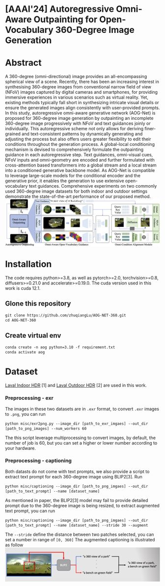 # [AAAI'24] Autoregressive Omni-Aware Outpainting for Open-Vocabulary 360-Degree Image Generation



# Abstract 
A 360-degree (omni-directional) image provides an all-encompassing spherical view of a scene. Recently, there has been an increasing interest in synthesising 360-degree images from conventional narrow field of view (NFoV) images captured by digital cameras and smartphones, for providing immersive experiences in various scenarios such as virtual reality. Yet, existing methods typically fall short in synthesizing intricate visual details or ensure the generated images align consistently with user-provided prompts. In this study, autoregressive omni-aware generative network (AOG-Net) is proposed for 360-degree image generation by outpainting an incomplete 360-degree image progressively with NFoV and text guidances joinly or individually. This autoregressive scheme not only allows for deriving finer-grained and text-consistent patterns by dynamically generating and adjusting the process but also offers users greater flexibility to edit their conditions throughout the generation process. A global-local conditioning mechanism is devised to comprehensively formulate the outpainting guidance in each autoregressive step. Text guidances, omni-visual cues, NFoV inputs and omni-geometry are encoded and further formulated with cross-attention based transformers into a global stream and a local stream into a conditioned generative backbone model. As AOG-Net is compatible to leverage large-scale models for the conditional encoder and the generative prior, it enables the generation to use extensive open-vocabulary text guidances. Comprehensive experiments on two commonly used 360-degree image datasets for both indoor and outdoor settings demonstrate the state-of-the-art performance of our proposed method. 
![](./assets/method.png)


# Installation 
The code requires python>=3.8, as well as pytorch>=2.0, torchvision>=0.8, diffusers>=0.21.0 and accelerate>=0.19.0. The cuda version used in this work is cuda 12.1.
## Glone this repository
```
git clone https://github.com/zhuqiangLu/AOG-NET-360.git
cd AOG-NET-360
```
## Create virtual env
```
conda create -n aog python=3.10 -f requirement.txt
conda activate aog
```

# Dataset
[Laval Indoor HDR](http://hdrdb.com/indoor/) [1] and [Laval Outdoor HDR](http://hdrdb.com/outdoor/) [2] are used in this work. 
### Preprocessing - exr
The images in these two datasets are in ```.exr``` format, to convert ```.exr``` images to ```.png```, you can run
```
python misc/exr2png.py --image_dir [path_to_exr_imgaes] --out_dir [path_to_png_images] --num_workers 60
```
The this script leverage multiprocessing to convert images, by default, the number of job is 60, but you can set a higher or lower number according to your hardware.

### Preprocessing - captioning 
Both datasts do not come with text prompts, we also provide a script to extract text prompt for each 360-degree image using BLIP2[3]. Run
```
python misc/captioning --image_dir [path_to_png_imgaes] --out_dir [path_to_text_prompt] --name [dataset_name]
```
As mentioned in paper, the BLIP2[3] model may fail to provide detailed prompt due to the 360-degree image is being resized, to extract augmented text prompt, you can run 

```
python misc/captioning --image_dir [path_to_png_imgaes] --out_dir [path_to_text_prompt] --name [dataset_name] --stride 30 --augment 
```
The ```--stride``` define the distance between two patches selected, you can set a number in range of ```[0, 360]```
The augmented captioning is illustrated as follow
![](./assets/captioning.png)
